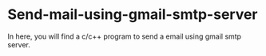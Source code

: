 # Send-mail-using-gmail-smtp-server
In here, you will find a c/c++ program to send a email using gmail smtp server. 
